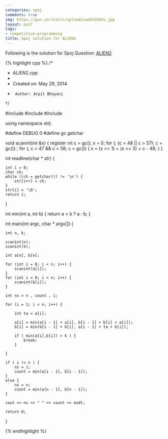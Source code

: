 ```yaml
---
categories: spoj
comments: true
img: https://gun.io/static/uploads/web%20dev.jpg
layout: post
tags:
- competitive-programming
title: Spoj solution for ALIEN2
---
```


Following is the solution for Spoj Question: [ALIEN2](http://www.spoj.com/problems/ALIEN2/)

{% highlight cpp %}
/*
 * ALIEN2.cpp
 *
 *  Created on: May 29, 2014
 *      Author: Arpit Bhayani
 */

#include <cstdio>
#include <cstdlib>
#include <iostream>

using namespace std;

#define DEBUG 0
#define gc getchar

void scanint(int &x) {
	register int c = gc();
	x = 0;
	for (; (c < 48 || c > 57); c = gc())
		;
	for (; c > 47 && c < 58; c = gc()) {
		x = (x << 1) + (x << 3) + c - 48;
	}
}

int readline(char * str) {

	int i = 0;
	char ch;
	while ((ch = getchar()) != '\n') {
		str[i++] = ch;
	}
	str[i] = '\0';
	return i;
}

int min(int a, int b) {
	return a < b ? a : b;
}

int main(int argc, char * argv[]) {

	int n, k;

	scanint(n);
	scanint(k);

	int a[n], b[n];

	for (int i = 0; i < n; i++) {
		scanint(a[i]);
	}
	for (int i = 0; i < n; i++) {
		scanint(b[i]);
	}

	int ns = n , count , i;

	for (i = 1; i < n; i++) {

		int ta = a[i];

		a[i] = min(a[i - 1] + a[i], b[i - 1] + b[i] + a[i]);
		b[i] = min(b[i - 1] + b[i], a[i - 1] + ta + b[i]);

		if ( min(a[i],b[i]) > k ) {
			break;
		}

	}

	if ( i != n ) {
		ns = i;
		count = min(a[i - 1], b[i - 1]);
	}
	else {
		ns = n;
		count = min(a[n - 1], b[n - 1]);
	}

	cout << ns << " " << count << endl;

	return 0;
}

{% endhighlight %}